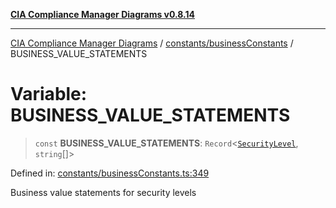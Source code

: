 [**CIA Compliance Manager Diagrams v0.8.14**](../../../README.md)

***

[CIA Compliance Manager Diagrams](../../../modules.md) / [constants/businessConstants](../README.md) / BUSINESS\_VALUE\_STATEMENTS

# Variable: BUSINESS\_VALUE\_STATEMENTS

> `const` **BUSINESS\_VALUE\_STATEMENTS**: `Record`\<[`SecurityLevel`](../../../types/cia/type-aliases/SecurityLevel.md), `string`[]\>

Defined in: [constants/businessConstants.ts:349](https://github.com/Hack23/cia-compliance-manager/blob/257dd569f432a46611a1746c832a7e3d29232229/src/constants/businessConstants.ts#L349)

Business value statements for security levels
